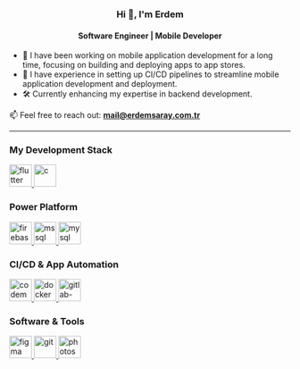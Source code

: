 <h3 align="center">Hi 👋, I'm Erdem</h3>
<h4 align="center">Software Engineer | Mobile Developer</h4>

- 🚀 I have been working on mobile application development for a long time, focusing on building and deploying apps to app stores.  
- 🔧 I have experience in setting up CI/CD pipelines to streamline mobile application development and deployment.  
- 🛠️ Currently enhancing my expertise in backend development. 

📫 Feel free to reach out: **mail@erdemsaray.com.tr**  

<hr>


 
<h3 align="left">My Development Stack</h3>
<p align="left"> 
  <a href="https://flutter.dev" target="_blank"> 
   <img src="https://www.vectorlogo.zone/logos/flutterio/flutterio-icon.svg" alt="flutter" width="40" height="40"/> 
  </a> 
  <a href="https://nodejs.org/en" target="_blank"> 
   <img src="https://static-00.iconduck.com/assets.00/node-js-icon-1817x2048-g8tzf91e.png" alt="c" width="40" height="40"/> 
  </a> 
</p>

<h3 align="left">Power Platform</h3>
<p align="left"> 
  <a href="https://powerapps.microsoft.com/tr-tr/" target="_blank"> 
   <img src="https://static.wikia.nocookie.net/logopedia/images/4/44/Microsoft_Power_Apps_%282020%29.svg/revision/latest?cb=20200929195935" alt="firebase" width="40" height="40"/> 
  </a> 
  <a href="https://powerautomate.microsoft.com/tr-tr/" target="_blank"> 
   <img src="https://static.wikia.nocookie.net/logopedia/images/1/11/Microsoft_Power_Automate_%282020%29.svg/revision/latest?cb=20200929195936" alt="mssql" width="40" height="40"/> 
  </a> 
  <a href="https://www.microsoft.com/tr-tr/microsoft-365/sharepoint/collaboration" target="_blank"> 
   <img src="https://static.wikia.nocookie.net/logopedia/images/3/31/Microsoft_Office_SharePoint_%282018%E2%80%93present%29.svg/revision/latest/scale-to-width-down/200?cb=20190927110357" alt="mysql" width="40" height="40"/> 
  </a> 
</p>

<h3 align="left">CI/CD & App Automation</h3>

<p align="left"> 
  <a href="https://codemagic.io/" target="_blank"> 
   <img src="https://codemagic.io/media/landing/press-kit/png/star-gradient.png" alt="codemagic" width="40" height="40"/> 
  </a> 
  <a href="https://www.docker.com/" target="_blank"> 
   <img src="https://img.icons8.com/color/344/docker.png" alt="docker" width="40" height="40"/> 
  </a> 
  <a href="https://docs.gitlab.com/runner/" target="_blank"> 
   <img src="https://about.gitlab.com/images/press/press-kit-icon.svg" alt="gitlab-runner" width="40" height="40"/> 
  </a> 
  
  

</p>
 

 
<h3 align="left">Software & Tools</h3>
<p align="left"> 
  <a href="https://www.figma.com/" target="_blank"> 
  <img src="https://www.vectorlogo.zone/logos/figma/figma-icon.svg" alt="figma" width="40" height="40"/> 
  </a> 
  <a href="https://git-scm.com/" target="_blank"> 
   <img src="https://www.vectorlogo.zone/logos/git-scm/git-scm-icon.svg" alt="git" width="40" height="40"/> 
  </a> 
  <a href="https://www.photoshop.com/en" target="_blank"> 
   <img src="https://upload.wikimedia.org/wikipedia/commons/thumb/a/af/Adobe_Photoshop_CC_icon.svg/800px-Adobe_Photoshop_CC_icon.svg.png" alt="photoshop" width="40" height="40"/> 
  
  </a> 
</p>
